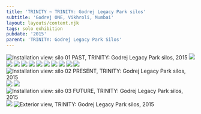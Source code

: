 ```yaml
---
title: 'TRINITY ~ TRINITY: Godrej Legacy Park silos'
subtitle: 'Godrej ONE, Vikhroli, Mumbai'
layout: layouts/content.njk
tags: solo exhibition
pubdate: '2015'
parent: 'TRINITY: Godrej Legacy Park Silos'
---
```

![Installation view: silo 01 PAST, TRINITY: Godrej Legacy Park silos, 2015](/static/img/ali-akbar-mehta_installation-view_-ext-01_trinity-godrej_2015.jpg)
![](/static/img/ali-akbar-mehta_installation-view_-past-01_trinity-godrej_2015.jpg)
![](/static/img/ali-akbar-mehta_installation-view_-past-02_trinity-godrej_2015.jpg)
![](/static/img/ali-akbar-mehta_installation-view_-past-10_trinity-godrej_2015.jpg)
![](/static/img/ali-akbar-mehta_installation-view_-past-05_trinity-godrej_2015.jpg)
![](/static/img/ali-akbar-mehta_installation-view_-past-07_trinity-godrej_2015.jpg)
![](/static/img/ali-akbar-mehta_installation-view_-past-09_trinity-godrej_2015.jpg)
![](/static/img/ali-akbar-mehta_installation-view_-past-11_trinity-godrej_2015.jpg)
![](/static/img/ali-akbar-mehta_installation-view_-past-04_trinity-godrej_2015.jpg)
![](/static/img/ali-akbar-mehta_installation-view_-past-03_trinity-godrej_2015.jpg)
![](/static/img/ali-akbar-mehta_installation-view_-past-12_trinity-godrej_2015.jpg)
![](/static/img/ali-akbar-mehta_installation-view_-past-13_trinity-godrej_2015.jpg)
![Installation view: silo 02 PRESENT, TRINITY: Godrej Legacy Park silos, 2015](/static/img/ali-akbar-mehta_installation-view_-present-01_trinity-godrej_2015.jpg)
![](/static/img/ali-akbar-mehta_installation-view_-present-04_trinity-godrej_2015.jpg)
![](/static/img/ali-akbar-mehta_installation-view_-present-05_trinity-godrej_2015.jpg)
![Installation view: silo 03 FUTURE, TRINITY: Godrej Legacy Park silos, 2015](/static/img/ali-akbar-mehta_installation-view_-future-01_trinity-godrej_2015.jpg)
![](/static/img/ali-akbar-mehta_installation-view_-future-02_trinity-godrej_2015.jpg)
![Exterior view, TRINITY: Godrej Legacy Park silos, 2015](/static/img/ali-akbar-mehta_installation-view_-ext-03_trinity-godrej_2015.jpg)
